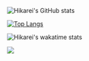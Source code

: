 ![Hikarei's GitHub stats](https://github-readme-stats.vercel.app/api?username=MineCuta1107&show_icons=true&theme=algolia)

[![Top Langs](https://github-readme-stats.vercel.app/api/top-langs/?username=MineCuta1107&theme=algolia)](https://github.com/mcarief110/mcarief110/)

![Hikarei's wakatime stats](https://github-readme-stats.vercel.app/api/wakatime?username=willianrod&theme=algolia)

<a href="https://github.com/mcarief110/mcarief110">
  <img align="center" src="https://github-readme-stats.vercel.app/api/pin/?username=mcarief110&repo=mcarief110" />
</a>
